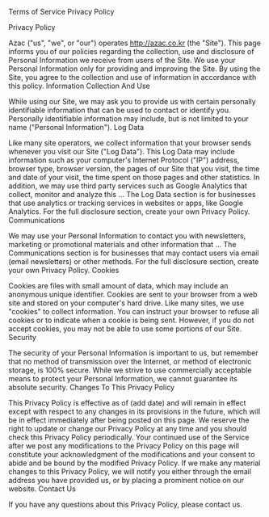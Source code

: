 Terms of Service Privacy Policy

Privacy Policy

Azac ("us", "we", or "our") operates http://azac.co.kr (the "Site"). This page informs you of our policies regarding the collection, use and disclosure of Personal Information we receive from users of the Site. 
We use your Personal Information only for providing and improving the Site. By using the Site, you agree to the collection and use of information in accordance with this policy. 
Information Collection And Use

While using our Site, we may ask you to provide us with certain personally identifiable information that can be used to contact or identify you. Personally identifiable information may include, but is not limited to your name ("Personal Information"). 
Log Data

Like many site operators, we collect information that your browser sends whenever you visit our Site ("Log Data"). 
This Log Data may include information such as your computer's Internet Protocol ("IP") address, browser type, browser version, the pages of our Site that you visit, the time and date of your visit, the time spent on those pages and other statistics. 
In addition, we may use third party services such as Google Analytics that collect, monitor and analyze this … 
The Log Data section is for businesses that use analytics or tracking services in websites or apps, like Google Analytics. For the full disclosure section, create your own Privacy Policy. 
Communications

We may use your Personal Information to contact you with newsletters, marketing or promotional materials and other information that ... 
The Communications section is for businesses that may contact users via email (email newsletters) or other methods. For the full disclosure section, create your own Privacy Policy. 
Cookies

Cookies are files with small amount of data, which may include an anonymous unique identifier. Cookies are sent to your browser from a web site and stored on your computer's hard drive. 
Like many sites, we use "cookies" to collect information. You can instruct your browser to refuse all cookies or to indicate when a cookie is being sent. However, if you do not accept cookies, you may not be able to use some portions of our Site. 
Security

The security of your Personal Information is important to us, but remember that no method of transmission over the Internet, or method of electronic storage, is 100% secure. While we strive to use commercially acceptable means to protect your Personal Information, we cannot guarantee its absolute security. 
Changes To This Privacy Policy

This Privacy Policy is effective as of (add date) and will remain in effect except with respect to any changes in its provisions in the future, which will be in effect immediately after being posted on this page. 
We reserve the right to update or change our Privacy Policy at any time and you should check this Privacy Policy periodically. Your continued use of the Service after we post any modifications to the Privacy Policy on this page will constitute your acknowledgment of the modifications and your consent to abide and be bound by the modified Privacy Policy. 
If we make any material changes to this Privacy Policy, we will notify you either through the email address you have provided us, or by placing a prominent notice on our website. 
Contact Us

If you have any questions about this Privacy Policy, please contact us. 
